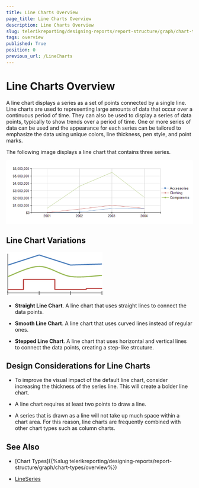```yaml
---
title: Line Charts Overview
page_title: Line Charts Overview
description: Line Charts Overview
slug: telerikreporting/designing-reports/report-structure/graph/chart-types/line-charts/overview
tags: overview
published: True
position: 0
previous_url: /LineCharts
---
```


# Line Charts Overview

A line chart displays a series as a set of points connected by a single line. Line charts are used to representing large amounts of data that occur over a continuous period of time. They can also be used to display a series of data points, typically to show trends over a period of time. One or more series of data can be used and the appearance for each series can be tailored to emphasize the data using unique colors, line thickness, pen style, and point marks. 

The following image displays a line chart that contains three series. 

  ![Line Chart\Line Chart](images/Graph/LineChart.png)

## Line Chart Variations  

  ![Line Types](images/Graph/LineTypes.png)

* __Straight Line Chart__. A line chart that uses straight lines to connect the data points. 

* __Smooth Line Chart__. A line chart that uses curved lines instead of regular ones. 

* __Stepped Line Chart__. A line chart that uses horizontal and vertical lines to connect the data points, creating a step-like strcuture. 

## Design Considerations for Line Charts

* To improve the visual impact of the default line chart, consider increasing the thickness of the series line. This will create a bolder line chart.

* A line chart requires at least two points to draw a line.

* A series that is drawn as a line will not take up much space within a chart area. For this reason, line charts are frequently combined with other chart types such as column charts.


## See Also

* [Chart Types]({%slug telerikreporting/designing-reports/report-structure/graph/chart-types/overview%}) 

* [LineSeries](/reporting/api/Telerik.Reporting.LineSeries)
